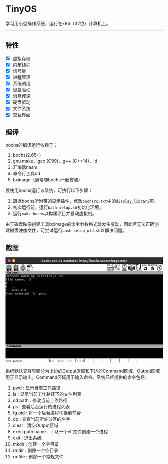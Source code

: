 # TinyOS

学习用小型操作系统，运行在x86（32位）计算机上。

---

## 特性

- [x] 虚拟存储
- [x] 内核线程
- [x] 信号量
- [x] 进程管理
- [x] 系统调用
- [x] 键盘驱动
- [x] 消息传递
- [x] 硬盘驱动
- [x] 文件系统
- [x] 交互界面

## 编译

bochs的编译运行依赖于：

1. bochs(2.65+)
2. gnu make，gcc (C99)，g++ (C++14)，ld
3. 汇编器nasm
4. 命令行工具dd
5. bximage（通常随bochs一起安装）

要使用bochs运行该系统，可执行以下步骤：

1. 跟据bochs所附带的显示插件，修改`bochsrc.txt`中的`display_library`项。
2. 初次运行前，运行`bash setup.sh`初始化环境。
3. 运行`make bochs`以构建项目并启动虚拟机。

由于磁盘映像创建工具bximage的命令参数格式曾发生变动，因此若无法正确创建磁盘映像文件，可尝试运行`bash setup_old.sh`以解决问题。

## 截图

![ss01](./doc/pics/ss01.png)

系统默认交互界面分为上边的Output区域和下边的Command区域，Output区域用于显示输出，Command区域用于输入命令。系统已经提供的命令包括：

1. pwd                : 显示当前工作路径
2. ls                 : 显示当前工作路径下的文件列表
3. cd path            : 修改当前工作路径
4. ps                 : 查看后台运行的进程列表
5. fg pid             : 将一个后台进程切换到前台
6. dp                 : 查看当前所处分区的名字
7. clear              : 清空Output区域
8. exec path name ... : 从一个elf文件创建一个进程
9. exit               : 退出系统
10. mkdir             : 创建一个空目录
11. rmdir             : 删除一个空目录
12. rmfile            : 删除一个常规文件
